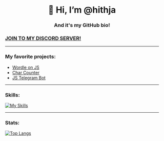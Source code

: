 <h1 align="center">👋 Hi, I’m @hithja</h1>
<h3 align="center">And it's my GitHub bio!</h3>

### [JOIN TO MY DISCORD SERVER!](https://discord.gg/RTz3qVY9hf)

<hr>

### My favorite projects:
* [Wordle on JS](https://github.com/hithja/wordleJS)
* [Char Counter](https://github.com/hithja/charCount)
* [JS Telegram Bot](https://github.com/hithja/js-tg-bot)

<hr>

### Skills:
[![My Skills](https://skillicons.dev/icons?i=js,godot,linux,react)](https://skillicons.dev)

<hr>

### Stats:
[![Top Langs](https://github-readme-stats.vercel.app/api/top-langs/?username=hithja&layout=compact)](https://github.com/hithja/github-readme-stats)

